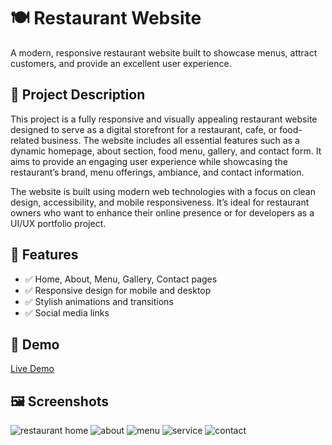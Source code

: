 
# 🍽️ Restaurant Website

A modern, responsive restaurant website built to showcase menus, attract customers, and provide an excellent user experience.

## 📌 Project Description

This project is a fully responsive and visually appealing restaurant website designed to serve as a digital storefront for a restaurant, cafe, or food-related business. The website includes all essential features such as a dynamic homepage, about section, food menu, gallery, and contact form. It aims to provide an engaging user experience while showcasing the restaurant’s brand, menu offerings, ambiance, and contact information.

The website is built using modern web technologies with a focus on clean design, accessibility, and mobile responsiveness. It’s ideal for restaurant owners who want to enhance their online presence or for developers as a UI/UX portfolio project.



## 🌟 Features

- ✅ Home, About, Menu, Gallery, Contact pages
- ✅ Responsive design for mobile and desktop
- ✅ Stylish animations and transitions
- ✅ Social media links

## 🚀 Demo

[Live Demo](http://127.0.0.1:5500/home.html) 

## 🖼️ Screenshots
![restaurant home](https://github.com/user-attachments/assets/470c7ec5-0e42-4790-adda-6475e1424b65)
![about](https://github.com/user-attachments/assets/47138215-471e-4f07-803b-b68c2b06be12)
![menu](https://github.com/user-attachments/assets/98bd1dc9-9fce-4e12-8668-a985c2fb41e7)
![service](https://github.com/user-attachments/assets/d13edea1-3462-47f1-9010-6d17d1b00179)
![contact](https://github.com/user-attachments/assets/4fbeb40a-5886-40e6-9631-2ebe7e74638e)





